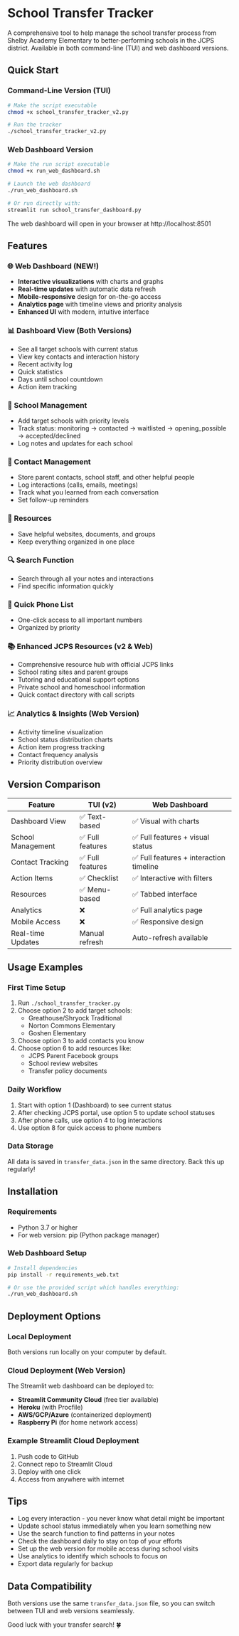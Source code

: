 # School Transfer Tracker

A comprehensive tool to help manage the school transfer process from Shelby Academy Elementary to better-performing schools in the JCPS district. Available in both command-line (TUI) and web dashboard versions.

## Quick Start

### Command-Line Version (TUI)
```bash
# Make the script executable
chmod +x school_transfer_tracker_v2.py

# Run the tracker
./school_transfer_tracker_v2.py
```

### Web Dashboard Version
```bash
# Make the run script executable
chmod +x run_web_dashboard.sh

# Launch the web dashboard
./run_web_dashboard.sh

# Or run directly with:
streamlit run school_transfer_dashboard.py
```

The web dashboard will open in your browser at http://localhost:8501

## Features

### 🌐 Web Dashboard (NEW!)
- **Interactive visualizations** with charts and graphs
- **Real-time updates** with automatic data refresh
- **Mobile-responsive** design for on-the-go access
- **Analytics page** with timeline views and priority analysis
- **Enhanced UI** with modern, intuitive interface

### 📊 Dashboard View (Both Versions)
- See all target schools with current status
- View key contacts and interaction history  
- Recent activity log
- Quick statistics
- Days until school countdown
- Action item tracking

### 🏫 School Management
- Add target schools with priority levels
- Track status: monitoring → contacted → waitlisted → opening_possible → accepted/declined
- Log notes and updates for each school

### 👥 Contact Management
- Store parent contacts, school staff, and other helpful people
- Log interactions (calls, emails, meetings)
- Track what you learned from each conversation
- Set follow-up reminders

### 📝 Resources
- Save helpful websites, documents, and groups
- Keep everything organized in one place

### 🔍 Search Function
- Search through all your notes and interactions
- Find specific information quickly

### 📱 Quick Phone List
- One-click access to all important numbers
- Organized by priority

### 📚 Enhanced JCPS Resources (v2 & Web)
- Comprehensive resource hub with official JCPS links
- School rating sites and parent groups
- Tutoring and educational support options
- Private school and homeschool information
- Quick contact directory with call scripts

### 📈 Analytics & Insights (Web Version)
- Activity timeline visualization
- School status distribution charts
- Action item progress tracking
- Contact frequency analysis
- Priority distribution overview

## Version Comparison

| Feature | TUI (v2) | Web Dashboard |
|---------|----------|---------------|
| Dashboard View | ✅ Text-based | ✅ Visual with charts |
| School Management | ✅ Full features | ✅ Full features + visual status |
| Contact Tracking | ✅ Full features | ✅ Full features + interaction timeline |
| Action Items | ✅ Checklist | ✅ Interactive with filters |
| Resources | ✅ Menu-based | ✅ Tabbed interface |
| Analytics | ❌ | ✅ Full analytics page |
| Mobile Access | ❌ | ✅ Responsive design |
| Real-time Updates | Manual refresh | Auto-refresh available |

## Usage Examples

### First Time Setup
1. Run `./school_transfer_tracker.py`
2. Choose option 2 to add target schools:
   - Greathouse/Shryock Traditional
   - Norton Commons Elementary
   - Goshen Elementary
3. Choose option 3 to add contacts you know
4. Choose option 6 to add resources like:
   - JCPS Parent Facebook groups
   - School review websites
   - Transfer policy documents

### Daily Workflow
1. Start with option 1 (Dashboard) to see current status
2. After checking JCPS portal, use option 5 to update school statuses
3. After phone calls, use option 4 to log interactions
4. Use option 8 for quick access to phone numbers

### Data Storage
All data is saved in `transfer_data.json` in the same directory. Back this up regularly!

## Installation

### Requirements
- Python 3.7 or higher
- For web version: pip (Python package manager)

### Web Dashboard Setup
```bash
# Install dependencies
pip install -r requirements_web.txt

# Or use the provided script which handles everything:
./run_web_dashboard.sh
```

## Deployment Options

### Local Deployment
Both versions run locally on your computer by default.

### Cloud Deployment (Web Version)
The Streamlit web dashboard can be deployed to:
- **Streamlit Community Cloud** (free tier available)
- **Heroku** (with Procfile)
- **AWS/GCP/Azure** (containerized deployment)
- **Raspberry Pi** (for home network access)

### Example Streamlit Cloud Deployment
1. Push code to GitHub
2. Connect repo to Streamlit Cloud
3. Deploy with one click
4. Access from anywhere with internet

## Tips
- Log every interaction - you never know what detail might be important
- Update school status immediately when you learn something new
- Use the search function to find patterns in your notes
- Check the dashboard daily to stay on top of your efforts
- Set up the web version for mobile access during school visits
- Use analytics to identify which schools to focus on
- Export data regularly for backup

## Data Compatibility
Both versions use the same `transfer_data.json` file, so you can switch between TUI and web versions seamlessly.

Good luck with your transfer search! 🍀
